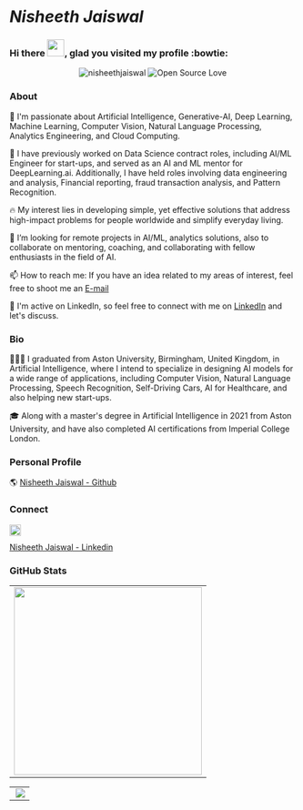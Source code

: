 # *Nisheeth Jaiswal*

### Hi there <img src="https://raw.githubusercontent.com/iampavangandhi/iampavangandhi/master/gifs/Hi.gif" width="30px"/>, glad you visited my profile :bowtie: 


<p align="center">
<img src="https://komarev.com/ghpvc/?username=nisheethjaiswal&style=flat-square" alt="nisheethjaiswal" />
 <img alt="Open Source Love" src="https://img.shields.io/badge/-%E2%9D%A4%20Open%20Source-yellowgreen?style=flat-square&logo=Github&logoColor=black" />
</p>

<!--
**nisheethjaiswal/nisheethjaiswal** is a ✨ _special_ ✨ repository because its `README.md` (this file) appears on your GitHub profile.

Here are some ideas to get you started:

- 🔭 I’m currently working on ...
- 🌱 I’m currently learning ...
- 👯 I’m looking to collaborate on ...
- 🤔 I’m looking for help with ...
- 💬 Ask me about ...
- 📫 How to reach me: ...
- 😄 Pronouns: ...
- ⚡ Fun fact: ...
-->


### About

🔭  I'm passionate about Artificial Intelligence, Generative-AI, Deep Learning, Machine Learning, Computer Vision, Natural Language Processing, Analytics Engineering, and Cloud Computing. 

🌱  I have previously worked on Data Science contract roles, including AI/ML Engineer for start-ups, and served as an AI and ML mentor for DeepLearning.ai. Additionally, I have held roles involving data engineering and analysis, Financial reporting, fraud transaction analysis, and Pattern Recognition. 

🔥  My interest lies in developing simple, yet effective solutions that address high-impact problems for people worldwide and simplify everyday living.

👯  I’m looking for remote projects in AI/ML, analytics solutions, also to collaborate on mentoring, coaching, and collaborating with fellow enthusiasts in the field of AI.

📫  How to reach me: If you have an idea related to my areas of interest, feel free to shoot me an [E-mail](nisheeth.jaiswal2013@gmail.com) 

🤗 I'm active on LinkedIn, so feel free to connect with me on [LinkedIn](https://www.linkedin.com/in/nisheethjaiswal/) and let's discuss.

### Bio

👨🏻‍💻 I graduated from Aston University, Birmingham, United Kingdom, in Artificial Intelligence, where I intend to specialize in designing AI models for a wide range of applications, including Computer Vision, Natural Language Processing, Speech Recognition, Self-Driving Cars, AI for Healthcare, and also helping new start-ups.

🎓 Along with a master's degree in Artificial Intelligence in 2021 from Aston University, and have also completed AI certifications from Imperial College London.

### Personal Profile

🌎  [Nisheeth Jaiswal - Github](https://github.com/nisheethjaiswal)

### Connect

<a href="https://linkedin.com/in/nisheethjaiswal/">
  <img align="left" alt="Nisheeth Jaiswal's LinkedIn" width="20px" height="20px" src="https://cdn.icon-icons.com/icons2/1753/PNG/512/iconfinder-social-media-applications-14linkedin-4102586_113786.png" />
</a>
<br/>  

[Nisheeth Jaiswal - Linkedin](https://linkedin.com/in/nisheethjaiswal/)

### GitHub Stats

<table class="center" style="width:100%;">
  <tr>
    <td align="center">
<img src="https://github-readme-stats.vercel.app/api/top-langs/?username=nisheethjaiswal&layout=compact&bg_color=22272E&text_color=CDD9E5&langs_count=10&hide_border=true" width="330px"/>
</tr>
</table>
 
<table class="center" style="width:100%;">
  <tr>
    <td align="center">
<img align="right" src="https://github-profile-trophy.vercel.app/?username=nisheethjaiswal&theme=onedark&row=2&column=4&no-frame=true&margin-w=16&margin-h=16&no-bg=true" />
</tr>
</table>
